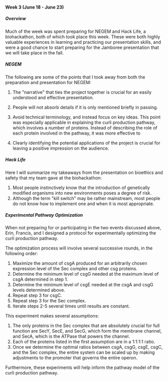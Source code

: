 #### Week 3 (June 18 - June 23)

##### Overview
Much of the week was spent preparing for NEGEM and Hack Life, a biohackathon, both of which took place this week. These were both highly valuable experiences in learning and practicing our presentation skills, and were a good chance to start preparing for the Jamboree presentation that we will take place in the fall.

##### NEGEM
The following are some of the points that I took away from both the preparation and presentation for NEGEM:
1. The "narrative" that ties the project together is crucial for an easily understood and effective presentation.
2. People will not absorb details if it is only mentioned briefly in passing.
3. Avoid technical terminology, and instead focus on key ideas. This point was especially applicable in explaining the curli production pathway, which involves a number of proteins. Instead of describing the role of each protein involved in the pathway, it was more effective to

4. Clearly identifying the potential applications of the project is crucial for leaving a positive impression on the audience.

##### Hack Life
Here I will summarize my takeaways from the presentation on bioethics and safety that my team gave at the biohackathon:
1. Most people instinctively know that the introduction of genetically modified organisms into new environments poses a degree of risk.
2. Although the term "kill switch" may be rather mainstream, most people do not know how to implement one and when it is most appropriate.

##### Experimental Pathway Optimization
When not preparing for or participating in the two events discussed above, Erin, Francis, and I designed a protocol for experimentally optimizing the curli production pathway. 

The optimization process will involve several successive rounds, in the following order:
1. Maximize the amount of csgA produced for an arbitrarily chosen expression level of the Sec complex and other csg proteins.
2. Determine the minimum level of csgG needed at the maximum level of csgA determined in step 1.
3. Determine the minimum level of csgE needed at the csgA and csgG levels determined above.
4. Repeat step 3 for csgC.
5. Repeat step 3 for the Sec complex.
6. Iterate steps 2-5 several times until results are constant.

This experiment makes several assumptions:
1. The only proteins in the Sec complex that are absolutely crucial for full function are SecY, SecE, and SecG, which form the membrane channel, and SecA, which is the ATPase that powers the channel.
2. Each of the proteins listed in the first assumption are in a 1:1:1:1 ratio.
3. Once we determine the optimal ratios between csgA, csgG, csgE, csgC, and the Sec complex, the entire system can be scaled up by making adjustments to the promoter that governs the entire operon.

Furthermore, these experiments will help inform the pathway model of the curli production pathway.
